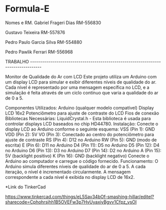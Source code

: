 # Formula-E
Nomes e RM.
Gabriel Frageri Dias RM-556830

Gustavo Teixeira RM-557876

Pedro Paulo Garcia Silva RM-554880 

Pedro Pawlik Ferrari RM-556968

TRABALHO -----------------------------------------------------------------------------------

Monitor de Qualidade do Ar com LCD
Este projeto utiliza um Arduino com um display LCD para simular e exibir diferentes níveis de qualidade do ar. Cada nível é representado por uma mensagem específica no LCD, e a simulação é feita através de um ciclo contínuo que varia a qualidade do ar de 0 a 5.

Componentes Utilizados:
Arduino (qualquer modelo compatível)
Display LCD 16x2
Potenciômetro para ajuste de contraste do LCD
Fios de conexão
Bibliotecas Necessárias:
LiquidCrystal.h - Esta biblioteca é usada para controlar displays LCD baseados no chip HD44780.
Instalação:
Conecte o display LCD ao Arduino conforme o seguinte esquema:
VSS (Pin 1): GND
VDD (Pin 2): 5V
VO (Pin 3): Conectado ao centro do potenciômetro para ajuste de contraste
RS (Pin 4): D12 no Arduino
RW (Pin 5): GND (modo de escrita)
E (Pin 6): D11 no Arduino
D4 (Pin 11): D5 no Arduino
D5 (Pin 12): D4 no Arduino
D6 (Pin 13): D3 no Arduino
D7 (Pin 14): D2 no Arduino
A (Pin 15): 5V (backlight positivo)
K (Pin 16): GND (backlight negativo)
Conecte o Arduino ao computador e carregue o código fornecido.
Funcionamento:
O Arduino simula diferentes níveis de qualidade do ar de 0 a 5.
A cada iteração, o nível é incrementado circularmente.
A mensagem correspondente a cada nível é exibida no display LCD de 16x2.

*Link do TinkerCad 

https://www.tinkercad.com/things/eL5Sav34bOf-smashing-hillar/editel?sharecode=Cphohrsjhh1B5OVEFw3p7HvUyaxiyBgvv1Cfpz_ysOI
